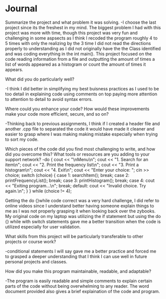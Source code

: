 # Journal
Summarize the project and what problem it was solving.
-I choose the last project since its the freshest in my mind. The biggest problem I had with this project was more with time, though this project was very fun and challenging in some aspsects as I think I recoded the program roughly 4 to 5 times with only the realizing by the 3 time I did not read the directions properly to understanding as I did not originally have the the Class identified and was coding everything in the int main(). This project focused on the code reading information from a file and outputting the amount of times a list of words appeared as a histogram or count the amount of times it appears. 

What did you do particularly well?

-I think I did better in simplifying my best buisness practices as I used to be too detail in explaining code using comments on top paying more attention to attention to detail to avoid syntax errors.


Where could you enhance your code? How would these improvements make your code more efficient, secure, and so on?

-Thinking back to previous assignments, I think if I created a header file and another .cpp file to separated the code it would have made it cleaner and easier to grasp where I was making making mistake especially when trying to sort my code.

Which pieces of the code did you find most challenging to write, and how did you overcome this? What tools or resources are you adding to your support network?
-do {
        cout << "\nMenu\n";
        cout << "1. Search for an item\n";
        cout << "2. Print the frequency list\n";
        cout << "3. Print a histogram\n";
        cout << "4. Exit\n";
        cout << "Enter your choice: ";
        cin >> choice;
        switch (choice) {
        case 1:
            searchItem();
            break;
        case 2:
            printFrequencyList();
            break;
        case 3:
            printHistogram();
            break;
        case 4:
            cout << "Exiting program...\n";
            break;
        default:
            cout << "Invalid choice. Try again.\n";
        }
    } while (choice != 4);
    
Getting the do {}while code correct was a very hard challenge, I did refer to online videos since I understand better having someone explain things to me as I was not properly grasping it when looking back over the zybooks. My original code on my laptop was utilizing the if statement but using the do {} while with switch statements gave me a better transition when the code is utilized especially for user validation. 


What skills from this project will be particularly transferable to other projects or course work?

-conditional statements I will say gave me a better practice and forced me to grasped a deeper understanding that I think I can use well in future personal projects and classes. 

How did you make this program maintainable, readable, and adaptable?

-The program is easily readable and simple comments to explain certain parts of the code without being overwhelming to any reader. The word document provided also gives a brief explaination of the code and program. 

